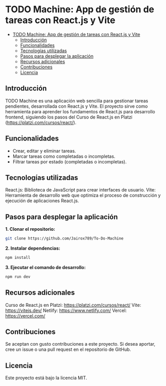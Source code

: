 # TODO Machine: App de gestión de tareas con React.js y Vite

- [TODO Machine: App de gestión de tareas con React.js y Vite](#todo-machine-app-de-gestión-de-tareas-con-reactjs-y-vite)
  - [Introducción](#introducción)
  - [Funcionalidades](#funcionalidades)
  - [Tecnologías utilizadas](#tecnologías-utilizadas)
  - [Pasos para desplegar la aplicación](#pasos-para-desplegar-la-aplicación)
  - [Recursos adicionales](#recursos-adicionales)
  - [Contribuciones](#contribuciones)
  - [Licencia](#licencia)

## Introducción

TODO Machine es una aplicación web sencilla para gestionar tareas pendientes, desarrollada con React.js y Vite. El proyecto sirve como herramienta para aprender los fundamentos de React.js para desarrollo frontend, siguiendo los pasos del Curso de React.js en Platzi (https://platzi.com/cursos/react/).

## Funcionalidades

- Crear, editar y eliminar tareas.
- Marcar tareas como completadas o incompletas.
- Filtrar tareas por estado (completadas o incompletas).

## Tecnologías utilizadas

React.js: Biblioteca de JavaScript para crear interfaces de usuario.
Vite: Herramienta de desarrollo web que optimiza el proceso de construcción y ejecución de aplicaciones React.js.

## Pasos para desplegar la aplicación

**1. Clonar el repositorio:**

```bash
git clone https://github.com/Jairox789/To-Do-Machine
```

**2. Instalar dependencias:**

```bash
npm install
```

**3. Ejecutar el comando de desarrollo:**

```bash
npm run dev
```

## Recursos adicionales

Curso de React.js en Platzi: https://platzi.com/cursos/react/
Vite: https://vitejs.dev/
Netlify: https://www.netlify.com/
Vercel: https://vercel.com/

## Contribuciones

Se aceptan con gusto contribuciones a este proyecto. Si desea aportar, cree un issue o una pull request en el repositorio de GitHub.

## Licencia

Este proyecto está bajo la licencia MIT.
